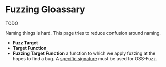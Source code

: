 # Fuzzing Gloassary

TODO

Naming things is hard. This page tries to reduce confusion around naming.

* **Fuzz Target**
* **Target Function**
* **Fuzzing Target Function** a function to which we apply fuzzing at the hopes to find a bug.
A [specific signature](libfuzzer.info#fuzz-target) must be used for OSS-Fuzz.
